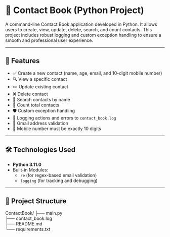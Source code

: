 # 📒 Contact Book (Python Project)

A command-line Contact Book application developed in Python. It allows users to create, view, update, delete, search, and count contacts. This project includes robust logging and custom exception handling to ensure a smooth and professional user experience.

---

## 🚀 Features

- ✅ Create a new contact (name, age, email, and 10-digit mobile number)
- 🔍 View a specific contact
- ✏️ Update existing contact
- ❌ Delete contact
- 🔎 Search contacts by name
- 🔢 Count total contacts
- 🛡️ Custom exception handling
- 📜 Logging actions and errors to `contact_book.log`
- 📧 Gmail address validation
- 📱 Mobile number must be exactly 10 digits

---

## 🛠️ Technologies Used

- **Python 3.11.0**
- Built-in Modules:
  - `re` (for regex-based email validation)
  - `logging` (for tracking and debugging)

---

## 📁 Project Structure

ContactBook/
├── main.py       
├── contact_book.log       
├── README.md             
└── requirements.txt   